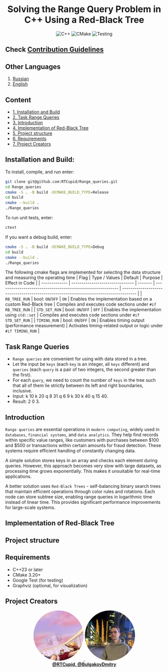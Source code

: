 <div align="center">
  
  # Solving the Range Query Problem in C++ Using a Red-Black Tree
  ![C++](https://img.shields.io/badge/C++-23-blue?style=for-the-badge&logo=cplusplus)
  ![CMake](https://img.shields.io/badge/CMake-3.20+-green?style=for-the-badge&logo=cmake)
  ![Testing](https://img.shields.io/badge/Google_Test-Framework-red?style=for-the-badge&logo=google)

</div>

## Check [Contribution Guidelines](contribution_guidelines.md)

## Other Languages

1. [Russian](/README-R.md)
2. [English](/README.md)

## Content
- [1. Installation and Build](#installation-and-build)
- [2. Task Range Queries](#task-range-queries)
- [3. Introduction](#introduction)
- [4. Implementation of Red-Black Tree](#implementation-of-red-black-tree)
- [5. Project structure](#project-structure)
- [6. Requirements](#requirements)
- [7. Project Creators](#project-creators)

## Installation and Build:

To install, compile, and run enter:
```bash
git clone git@github.com:RTCupid/Range_queries.git
cd Range_queries
cmake -S . -B build -DCMAKE_BUILD_TYPE=Release
cd build
cmake --build .
./Range_queries
```
To run unit tests, enter:
```bash
ctest
```

If you want a debug build, enter:
```bash
cmake -S . -B build -DCMAKE_BUILD_TYPE=Debug
cd build
cmake --build .
./Range_queries
```

The following cmake flags are implemented for selecting the data structure and measuring the operating time
| Flag          | Type / Values                   | Default | Purpose                                                     | Effect in Code                                                                        |
| ------------- | ------------------------------- | ------- | ----------------------------------------------------------- | ------------------------------------------------------------------------------------- |
| `RB_TREE_RUN` | bool: `ON`/`OFF` | `ON`    | Enables the implementation based on a custom Red-Black tree | Compiles and executes code sections under `#if RB_TREE_RUN`     |
| `STD_SET_RUN` | bool: `ON`/`OFF` | `OFF`   | Enables the implementation using `std::set`                 | Compiles and executes code sections under `#if STD_SET_RUN`     |
| `TIMING_RUN`  | bool: `ON`/`OFF` | `ON`    | Enables timing output (performance measurement)             | Activates timing-related output or logic under `#if TIMING_RUN` |


## Task Range Queries

- `Range queries` are convenient for using with data stored in a tree.
- Let the input be `keys` (each `key` is an integer, all `keys`
different) and `queries` (each `query` is a pair of two integers, the second
greater than the first).
- For each `query`, we need to count the number of `keys` in the tree such that all of them lie strictly between its left and right boundaries, inclusive.
- Input: k 10 k 20 q 8 31 q 6 9 k 30 k 40 q 15 40.
- Result: 2 0 3.

## Introduction
`Range queries` are essential operations in `modern computing`, widely used in `databases`, `financial systems`, and `data analytics`. They help find records within specific value ranges, like customers with purchases between $100 and $500 or transactions within certain amounts for fraud detection. These systems require efficient handling of constantly changing data.

A simple solution stores keys in an array and checks each element during queries. However, this approach becomes very slow with large datasets, as processing time grows exponentially. This makes it unsuitable for real-time applications.

A better solution uses `Red-Black Trees` - self-balancing binary search trees that maintain efficient operations through color rules and rotations. Each node can store subtree size, enabling range queries in logarithmic time instead of linear time. This provides significant performance improvements for large-scale systems.

## Implementation of Red-Black Tree

## Project structure

## Requirements
- C++23 or later
- CMake 3.20+
- Google Test (for testing)
- Graphviz (optional, for visualization)

## Project Creators

<div align="center">

  <a href="https://github.com/RTCupid">
    <img src="https://raw.githubusercontent.com/BulgakovDmitry/3D_triangles/main/img/A.jpeg" width="160" height="160" style="border-radius: 50%;">
  </a>
  <a href="https://github.com/BulgakovDmitry">
    <img src="https://raw.githubusercontent.com/BulgakovDmitry/3D_triangles/main/img/D.jpeg" width="160" height="160" style="border-radius: 50%;">
  </a>
  <br>
  <a href="https://github.com/RTCupid"><strong>@RTCupid, </strong></a>
  <a href="https://github.com/BulgakovDmitry"><strong>@BulgakovDmitry</strong></a>
  <br>
</div>
